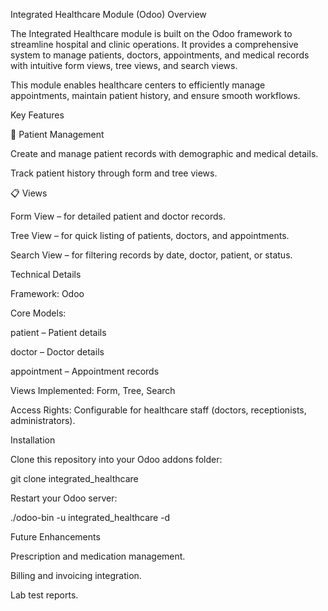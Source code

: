Integrated Healthcare Module (Odoo)
Overview

The Integrated Healthcare module is built on the Odoo framework to streamline hospital and clinic operations.
It provides a comprehensive system to manage patients, doctors, appointments, and medical records with intuitive form views, tree views, and search views.

This module enables healthcare centers to efficiently manage appointments, maintain patient history, and ensure smooth workflows.

Key Features

👤 Patient Management

Create and manage patient records with demographic and medical details.

Track patient history through form and tree views.


📋 Views

Form View – for detailed patient and doctor records.

Tree View – for quick listing of patients, doctors, and appointments.

Search View – for filtering records by date, doctor, patient, or status.

Technical Details

Framework: Odoo 

Core Models:

patient – Patient details

doctor – Doctor details

appointment – Appointment records

Views Implemented: Form, Tree, Search

Access Rights: Configurable for healthcare staff (doctors, receptionists, administrators).

Installation

Clone this repository into your Odoo addons folder:

git clone <repo-url> integrated_healthcare


Restart your Odoo server:

./odoo-bin -u integrated_healthcare -d <your-database>




Future Enhancements

Prescription and medication management.

Billing and invoicing integration.

Lab test reports.

